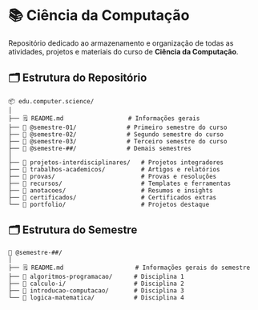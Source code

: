 # 📚 Ciência da Computação
Repositório dedicado ao armazenamento e organização de todas as atividades, projetos e materiais do curso de **Ciência da Computação**.

## 🗂️ Estrutura do Repositório
```
📦 edu.computer.science/
│
├── 🗒️ README.md                  # Informações gerais
├── 📁 @semestre-01/              # Primeiro semestre do curso
├── 📁 @semestre-02/              # Segundo semestre do curso
├── 📁 @semestre-03/              # Terceiro semestre do curso
├── 📁 @semestre-##/              # Demais semestres
│
├── 📁 projetos-interdisciplinares/   # Projetos integradores
├── 📁 trabalhos-academicos/          # Artigos e relatórios
├── 📁 provas/                        # Provas e resoluções
├── 📁 recursos/                      # Templates e ferramentas
├── 📁 anotacoes/                     # Resumos e insights
├── 📁 certificados/                  # Certificados extras
└── 📁 portfolio/                     # Projetos destaque
```

## 🗂️ Estrutura do Semestre
```
📁 @semestre-##/
│
├── 🗒️ README.md                    # Informações gerais do semestre
├── 📁 algoritmos-programacao/      # Disciplina 1
├── 📁 calculo-i/                   # Disciplina 2
├── 📁 introducao-computacao/       # Disciplina 3
└── 📁 logica-matematica/           # Disciplina 4
```

